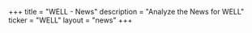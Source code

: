 +++
title = "WELL - News"
description = "Analyze the News for WELL"
ticker = "WELL"
layout = "news"
+++

